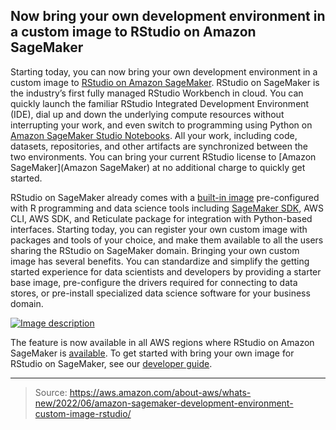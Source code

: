 ## Now bring your own development environment in a custom image to RStudio on Amazon SageMaker

Starting today, you can now bring your own development environment in a custom image to [RStudio on Amazon SageMaker](https://aws.amazon.com/blogs/aws/announcing-fully-managed-rstudio-on-amazon-sagemaker-for-data-scientists/). RStudio on SageMaker is the industry’s first fully managed RStudio Workbench in cloud. You can quickly launch the familiar RStudio Integrated Development Environment (IDE), dial up and down the underlying compute resources without interrupting your work, and even switch to programming using Python on [Amazon SageMaker Studio Notebooks](https://docs.aws.amazon.com/sagemaker/latest/dg/notebooks.html). All your work, including code, datasets, repositories, and other artifacts are synchronized between the two environments. You can bring your current RStudio license to [Amazon SageMaker](Amazon SageMaker) at no additional charge to quickly get started.

RStudio on SageMaker already comes with a [built-in image](https://docs.aws.amazon.com/sagemaker/latest/dg/rstudio-use.html#rstudio-base-image) pre-configured with R programming and data science tools including [SageMaker SDK](https://sagemaker.readthedocs.io/en/stable/index.html), AWS CLI, AWS SDK, and Reticulate package for integration with Python-based interfaces. Starting today, you can register your own custom image with packages and tools of your choice, and make them available to all the users sharing the RStudio on SageMaker domain. Bringing your own custom image has several benefits. You can standardize and simplify the getting started experience for data scientists and developers by providing a starter base image, pre-configure the drivers required for connecting to data stores, or pre-install specialized data science software for your business domain.

[![Image description](https://dev-to-uploads.s3.amazonaws.com/uploads/articles/5m15zsqp4eb1szj9b681.png)](https://k21technologies.samcart.com/referral/gBBzLUFj/wZNqvQpM5mBn2g53)

The feature is now available in all AWS regions where RStudio on Amazon SageMaker is [available](https://docs.aws.amazon.com/sagemaker/latest/dg/regions-quotas.html). To get started with bring your own image for RStudio on SageMaker, see our [developer guide](https://docs.aws.amazon.com/sagemaker/latest/dg/rstudio.html).

---

> Source: https://aws.amazon.com/about-aws/whats-new/2022/06/amazon-sagemaker-development-environment-custom-image-rstudio/